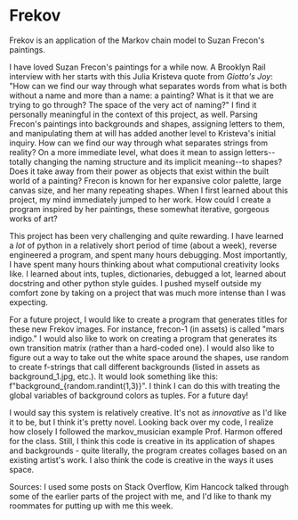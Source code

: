 # Frekov
 Frekov is an application of the Markov chain model to Suzan Frecon's paintings.

I have loved Suzan Frecon's paintings for a while now. A Brooklyn Rail interview with
her starts with this Julia Kristeva quote from *Giotto's Joy*: "How can we find our way 
through what separates words from what is both without a name and more than a name: 
a painting? What is it that we are trying to go through? The space of the very act of naming?"
I find it personally meaningful in the context of this project, as well. Parsing Frecon's
paintings into backgrounds and shapes, assigning letters to them, and manipulating them
at will has added another level to Kristeva's initial inquiry. How can we find our way
through what separates strings from reality? On a more immediate level, what does it mean
to assign letters--totally changing the naming structure and its implicit meaning--to shapes?
Does it take away from their power as objects that exist within the built world of a painting?
Frecon is known for her expansive color palette, large canvas size, and her many repeating
shapes. When I first learned about this project, my mind immediately jumped to her work. How
could I create a program inspired by her paintings, these somewhat iterative, gorgeous works
of art? 

This project has been very challenging and quite rewarding. I have learned a *lot* of 
python in a relatively short period of time (about a week), reverse engineered a program,
and spent many hours debugging. Most importantly, I have spent many hours thinking about what
computional creativity looks like. I learned about ints, tuples, dictionaries, debugged a lot,
learned about docstring and other python style guides. I pushed myself outside my comfort zone
by taking on a project that was much more intense than I was expecting. 

For a future project, I would like to create a program that generates titles for these
new Frekov images. For instance, frecon-1 (in assets) is called "mars indigo." I would also
like to work on creating a program that generates its own transition matrix (rather than a
hard-coded one). I would also like to figure out a way to take out the white space around the 
shapes, use random to create f-strings that call different backgrounds (listed in assets as
background_1.jpg, etc.). It would look something like this: f"background_{random.randint(1,3)}". 
I think I can do this with treating the global variables of background colors as tuples. For a
future day!


I would say this system is relatively creative. It's not as *innovative* as I'd like it to be,
but I think it's pretty novel. Looking back over my code, I realize how closely I followed
the markov_musician example Prof. Harmon offered for the class. Still, I think this code is
creative in its application of shapes and backgrounds - quite literally, the program creates
collages based on an existing artist's work. I also think the code is creative in the ways it
uses space. 

Sources: I used some posts on Stack Overflow, Kim Hancock talked through some of the earlier 
parts of the project with me, and I'd like to thank my roommates for putting up with me this week.